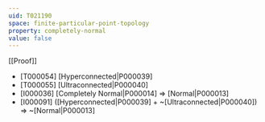 ```yaml
---
uid: T021190
space: finite-particular-point-topology
property: completely-normal
value: false
---
```

[[Proof]]

* [T000054] [Hyperconnected|P000039]
* [T000055] [Ultraconnected|P000040]
* [I000036] [Completely Normal|P000014] => [Normal|P000013]
* [I000091] ([Hyperconnected|P000039] + ~[Ultraconnected|P000040]) => ~[Normal|P000013]

